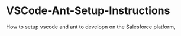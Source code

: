 # VSCode-Ant-Setup-Instructions
How to setup vscode and ant to developn on the Salesforce platform,
